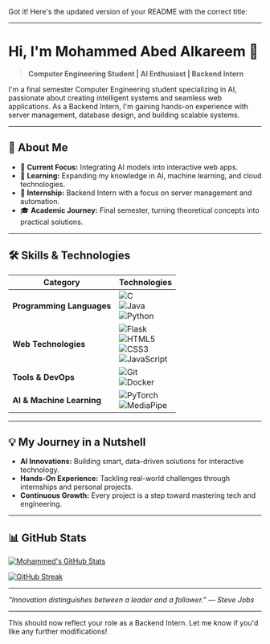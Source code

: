 Got it! Here's the updated version of your README with the correct title:

---

# Hi, I'm Mohammed Abed Alkareem 👋

> **Computer Engineering Student | AI Enthusiast | Backend Intern**

I'm a final semester Computer Engineering student specializing in AI, passionate about creating intelligent systems and seamless web applications. As a Backend Intern, I'm gaining hands-on experience with server management, database design, and building scalable systems.

---

## 🚀 About Me

- 🔭 **Current Focus:** Integrating AI models into interactive web apps.
- 🌱 **Learning:** Expanding my knowledge in AI, machine learning, and cloud technologies.
- 💼 **Internship:** Backend Intern with a focus on server management and automation.
- 🎓 **Academic Journey:** Final semester, turning theoretical concepts into practical solutions.

---

## 🛠 Skills & Technologies

| Category                  | Technologies |
|---------------------------|-------------|
| **Programming Languages** | ![C](https://img.shields.io/badge/C-00599C?style=flat&logo=c&logoColor=white) <br> ![Java](https://img.shields.io/badge/Java-ED8B00?style=flat&logo=java&logoColor=white) <br> ![Python](https://img.shields.io/badge/Python-3776AB?style=flat&logo=python&logoColor=white) |
| **Web Technologies**      | ![Flask](https://img.shields.io/badge/Flask-000000?style=flat&logo=flask&logoColor=white) <br> ![HTML5](https://img.shields.io/badge/HTML5-E34F26?style=flat&logo=html5&logoColor=white) <br> ![CSS3](https://img.shields.io/badge/CSS3-1572B6?style=flat&logo=css3&logoColor=white) <br> ![JavaScript](https://img.shields.io/badge/JavaScript-F7DF1E?style=flat&logo=javascript&logoColor=black) |
| **Tools & DevOps**        | ![Git](https://img.shields.io/badge/Git-F05032?style=flat&logo=git&logoColor=white) <br> ![Docker](https://img.shields.io/badge/Docker-2496ED?style=flat&logo=docker&logoColor=white) |
| **AI & Machine Learning** | ![PyTorch](https://img.shields.io/badge/PyTorch-EE4C2C?style=flat&logo=pytorch&logoColor=white) <br> ![MediaPipe](https://img.shields.io/badge/MediaPipe-FFCA28?style=flat) |

---

## 💡 My Journey in a Nutshell

- **AI Innovations:** Building smart, data-driven solutions for interactive technology.
- **Hands-On Experience:** Tackling real-world challenges through internships and personal projects.
- **Continuous Growth:** Every project is a step toward mastering tech and engineering.

---

## 📊 GitHub Stats

[![Mohammed's GitHub Stats](https://github-readme-stats.vercel.app/api?username=Mohammed-Abed-Alkareem&count_private=true&show_icons=true&include_all_commits=true&theme=react)](https://github.com/anuraghazra/github-readme-stats)

[![GitHub Streak](https://streak-stats.demolab.com?user=Mohammed-Abed-Alkareem&theme=dark&date_format=j%20M%5B%20Y%5D)](https://git.io/streak-stats)

---

*“Innovation distinguishes between a leader and a follower.” — Steve Jobs*

---

This should now reflect your role as a Backend Intern. Let me know if you'd like any further modifications!
